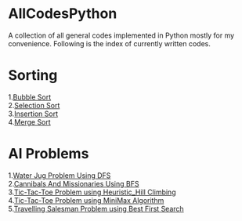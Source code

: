 # AllCodesPython
A collection of all general codes implemented in Python mostly for my convenience. 
Following is the index of currently written codes. 

# Sorting
1.[Bubble Sort](Sorting/BubbleSort.py)\
2.[Selection Sort](Sorting/SelectionSort.py)\
3.[Insertion Sort](Sorting/InsertionSort.py)\
4.[Merge Sort](Sorting/MergeSort.py)

# AI Problems
1.[Water Jug Problem Using DFS](https://github.com/Sudhanva1999/AI_Problems/blob/master/WaterJug_Problem.py)\
2.[Cannibals And Missionaries Using BFS](https://github.com/Sudhanva1999/AI_Problems/blob/master/CannibalsAndMissionaries.py)\
3.[Tic-Tac-Toe Problem using Heuristic_Hill Climbing](https://github.com/Sudhanva1999/AI_Problems/blob/master/Tic-Tac-Toe_Heuristic.py)\
4.[Tic-Tac-Toe Problem using MiniMax Algorithm](https://github.com/Sudhanva1999/AI_Problems/blob/master/Tic-Tac-Toe_MiniMax.py)\
5.[Travelling Salesman Problem using Best First Search](https://github.com/Sudhanva1999/AI_Problems/blob/master/TSP_BFS.py)


